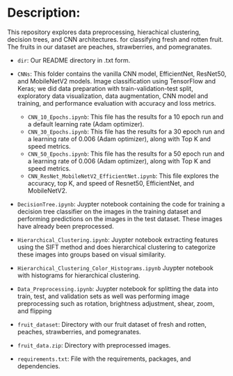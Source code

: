 # Description:

This repository explores data preprocessing, hierachical clustering, decision trees, and CNN architectures. for classifying fresh and rotten fruit. The fruits in our dataset are peaches, strawberries, and pomegranates.

- `dir`: Our README directory in .txt form.

- `CNNs`: This folder contains the vanilla CNN model, EfficientNet, ResNet50, and MobileNetV2 models.  Image classification using TensorFlow and Keras; we did data preparation with train-validation-test split, exploratory data visualization, data augmentation, CNN model and training, and performance evaluation with accuracy and loss metrics.
    - `CNN_10_Epochs.ipynb`: This file has the results for a 10 epoch run and a default learning rate (Adam optimizer).
    - `CNN_30_Epochs.ipynb`:  This file has the results for a 30 epoch run and a learning rate of 0.006 (Adam optimizer), along with Top K and speed metrics.
    - `CNN_50_Epochs.ipynb`: This file has the results for a 50 epoch run and a learning rate of 0.006 (Adam optimizer), along with Top K and speed metrics.
    - `CNN_ResNet_MobileNetV2_EfficientNet.ipynb`: This file explores the accuracy, top K, and speed of Resnet50, EfficientNet, and MobileNetV2.

- `DecisionTree.ipynb`: Juypter notebook containing the code for training a decision tree classifier on the images in the training dataset and performing predictions on the images in the test dataset. These images have already been preprocessed.

- `Hierarchical_Clustering.ipynb`: Juypter notebook extracting features using the SIFT method and does hierarchical clustering to categorize these images into groups based on visual similarity.

- `Hierarchical_Clustering_Color_Histograms.ipynb` Juypter notebook with histograms for hierarchical clustering.

- `Data_Preprocessing.ipynb`: Juypter notebook for splitting the data into train, test, and validation sets as well was performing image preprocessing such as rotation, brightness adjustment, shear, zoom, and flipping

- `fruit_dataset`: Directory with our fruit dataset of fresh and rotten, peaches, strawberries, and pomegranates.
- `fruit_data.zip`: Directory with preprocessed images.
- `requirements.txt`: File with the requirements, packages, and dependencies.
